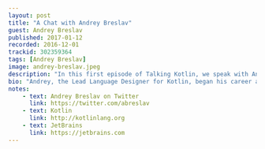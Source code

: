 ```yaml
---
layout: post
title: "A Chat with Andrey Breslav"
guest: Andrey Breslav
published: 2017-01-12
recorded: 2016-12-01
trackid: 302359364
tags: [Andrey Breslav]
image: andrey-breslav.jpeg
description: "In this first episode of Talking Kotlin, we speak with Andrey Breslav, team lead and father of Kotlin. We discuss his background, why he decided to work on Kotlin, the challenges of designing a language, how things are done on the team, as well as a peek into what’s in store."
bio: "Andrey, the Lead Language Designer for Kotlin, began his career at Borland, where he worked on language implementations for MDA support. After spending a few years as a college teacher, he joined JetBrains in 2010 to develop the Kotlin programming language."
notes: 
    - text: Andrey Breslav on Twitter
      link: https://twitter.com/abreslav
    - text: Kotlin
      link: http://kotlinlang.org
    - text: JetBrains
      link: https://jetbrains.com
---
```

